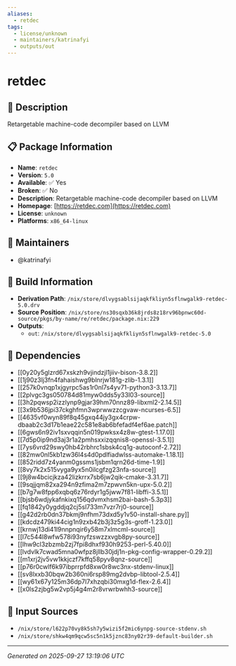 ```yaml
---
aliases:
  - retdec
tags:
  - license/unknown
  - maintainers/katrinafyi
  - outputs/out
---
```


# retdec

## 📝 Description

Retargetable machine-code decompiler based on LLVM

## 📋 Package Information

- **Name**: `retdec`
- **Version**: `5.0`
- **Available**: ✅ Yes
- **Broken**: ✅ No
- **Description**: Retargetable machine-code decompiler based on LLVM
- **Homepage**: [https://retdec.com](https://retdec.com)
- **License**: `unknown`
- **Platforms**: `x86_64-linux`
## 👥 Maintainers

- @katrinafyi


## 🔧 Build Information

- **Derivation Path**: `/nix/store/dlvygsablsijaqkfkliyn5sflnwgalk9-retdec-5.0.drv`
- **Source Position**: `/nix/store/ns30sqxb36k8jrds8z18rv96bpnwc60d-source/pkgs/by-name/re/retdec/package.nix:229`
- **Outputs**:
  - `out`:  `/nix/store/dlvygsablsijaqkfkliyn5sflnwgalk9-retdec-5.0`

## 🔗 Dependencies

- [[0y20y5glzrd67xskzh9vjindzjl1jiiv-bison-3.8.2]]
- [[1j90z3lj3fn4fahaishwg9blnrjw181g-zlib-1.3.1]]
- [[257k0vnqp1xjgyrpc5as1r0nl7s4yv71-python3-3.13.7]]
- [[2plvgc3gs050784d81myw0dds5y33l03-source]]
- [[3h2pqwsp2izzlynp9gjar39hm70nnz89-libxml2-2.14.5]]
- [[3x9b536jpi37ckghfmn3wprwwzzcgvaw-ncurses-6.5]]
- [[4635vf0wyn89f8q45gxq44jy3gx4crpw-dbaab2c3d17b1eae22c581e8ab6bfefadf4ef6ae.patch]]
- [[6gws6n92iv1sxvqqin5n019pwksx4z8w-gtest-1.17.0]]
- [[7d5p0ip9nd3aj3r1a2pmhsxxizqqnis8-openssl-3.5.1]]
- [[7ys6vrd29swy0hb42rbhrc1sbsk4cq1g-autoconf-2.72]]
- [[82mw0nl5kb1zw36l4s4d0pdlfiadwlss-automake-1.18.1]]
- [[852ridd7z4yanm0gssms1jsbm1qrn26d-time-1.9]]
- [[8vy7k2x515vyga9yx5n0ilcgfzg23nfa-source]]
- [[9j8w4bcicjkza42lizkrrx7sb6jw2qik-cmake-3.31.7]]
- [[9sqjjqm82xa294n9zfima2m7zpwvn5kn-upx-5.0.2]]
- [[b7g7w8fpp6xqbq6z76rdyr1g5jww7f81-libffi-3.5.1]]
- [[bjsb6wdjykafnkixq156qdvmxhsm2bai-bash-5.3p3]]
- [[fq1842y0ygddjq2cj5sl733m7vzr7rj0-source]]
- [[g42d2rb0dn37bkmj9nfhm73dxd5y1v50-install-share.py]]
- [[kdcdz479ki44cig1n9zxb42b3j3z5g3s-groff-1.23.0]]
- [[krnwj13di41l9nnpnqir6y58m7xlmcml-source]]
- [[l7c544l8wfw578i93nyfzswzzxvgb8py-source]]
- [[lhw9cl3zbzmb2zj7fpi8dhxf930h9253-perl-5.40.0]]
- [[lvdvlk7cwad5mna0wfpz8jllb30jdj1n-pkg-config-wrapper-0.29.2]]
- [[m1xrj2jv5vw1kkjczf7kffq58pyv8qnz-source]]
- [[p76r0cwlf6k97ibprrpfd8xw0r8wc3nx-stdenv-linux]]
- [[sv8lxxb30bqw2b360ni6rsp89mg2dvbp-libtool-2.5.4]]
- [[wy61x67y125m36dp7l7xhzqbi30mxg1d-flex-2.6.4]]
- [[x0ls2zjbg5w2vp5j4g4m2r8vrwrbwhh3-source]]

## 📁 Input Sources

- `/nix/store/l622p70vy8k5sh7y5wizi5f2mic6ynpg-source-stdenv.sh`
- `/nix/store/shkw4qm9qcw5sc5n1k5jznc83ny02r39-default-builder.sh`

---
*Generated on 2025-09-27 13:19:06 UTC*
